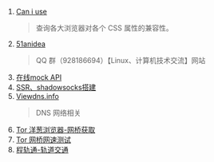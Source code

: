 1. [Can i use](http://caniuse.com) 
   > 查询各大浏览器对各个 CSS 属性的兼容性。
2. [51anidea](http://www.51anidea.com)
   > QQ 群（928186694）【Linux、计算机技术交流】网站
3. [在线mock API](https://www.eolinker.com/)
4. [SSR、shadowsocks搭建](https://www.flyzy2005.com)
5. [Viewdns.info](https://viewdns.info/)
   > DNS 网络相关
6. [Tor 洋葱浏览器-网桥获取](https://bridges.torproject.org/bridges?transport=obfs4)
7. [Tor 网桥网速测试](https://metrics.torproject.org/rs.html#search/)
8. [程轨通-轨道交通](https://mcmcrt.china-emu.cn)